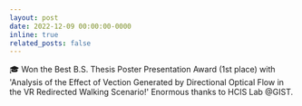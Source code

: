 ```yaml
---
layout: post
date: 2022-12-09 00:00:00-0000
inline: true
related_posts: false
---
```


🎓 Won the Best B.S. Thesis Poster Presentation Award (1st place) with 'Analysis of the Effect of Vection Generated by Directional Optical Flow in the VR Redirected Walking Scenario!' Enormous thanks to HCIS Lab @GIST.
